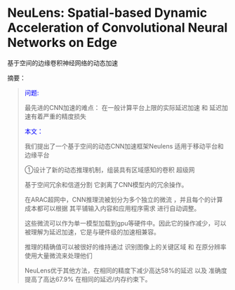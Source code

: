 # **NeuLens: Spatial-based Dynamic Acceleration of Convolutional  Neural Networks on Edge**

基于空间的边缘卷积神经网络的动态加速

摘要：

><font color='blue'>问题:</font>
>
>最先进的CNN加速的难点： 在一般计算平台上限的实际延迟加速  和 延迟加速有着严重的精度损失
>
><font color='blue'>本文：</font>
>
>我们提出了一个基于空间的动态CNN加速框架Neulens 适用于移动平台和边缘平台
>
>①设计了新的动态推理机制，组装具有区域感知的卷积 超级网
>
>基于空间冗余和信道分割  它剥离了CNN模型内的冗余操作。
>
>在ARAC超网中，CNN推理流被划分为多个独立的微流 ，并且每个的计算成本都可以根据 其平铺输入内容和应用程序需求 进行自动调整。
>
>这些微流可以作为单一模型加载到gpu等硬件中。因此它的操作减少，可以被理解为延迟加速，它是与硬件级的加速相兼容。
>
>推理的精确值可以被很好的维持通过   识别图像上的关键区域   和 在原分辨率使用大量微流来处理他们
>
>NeuLens优于其他方法，在相同的精度下减少高达58%的延迟 以及 准确度提高了高达67.9% 在相同的延迟/内存约束下。
>
>
>
>